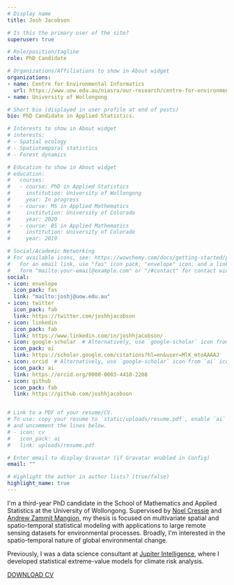 ```yaml
---
# Display name
title: Josh Jacobson

# Is this the primary user of the site?
superuser: true

# Role/position/tagline
role: PhD Candidate

# Organizations/Affiliations to show in About widget
organizations:
- name: Centre for Environmental Informatics
  url: https://www.uow.edu.au/niasra/our-research/centre-for-environmental-informatics/
- name: University of Wollongong

# Short bio (displayed in user profile at end of posts)
bio: PhD Candidate in Applied Statistics.

# Interests to show in About widget
# interests:
# - Spatial ecology
# - Spatiotemporal statistics
# - Forest dynamics

# Education to show in About widget
# education:
#   courses:
#   - course: PhD in Applied Statistics
#     institution: University of Wollongong
#     year: In progress
#   - course: MS in Applied Mathematics
#     institution: University of Colorado
#     year: 2020
#   - course: BS in Applied Mathematics
#     institution: University of Colorado
#     year: 2019

# Social/Academic Networking
# For available icons, see: https://wowchemy.com/docs/getting-started/page-builder/#icons
#   For an email link, use "fas" icon pack, "envelope" icon, and a link in the
#   form "mailto:your-email@example.com" or "/#contact" for contact widget.
social:
- icon: envelope
  icon_pack: fas
  link: "mailto:joshj@uow.edu.au"
- icon: twitter
  icon_pack: fab
  link: https://twitter.com/joshhjacobson
- icon: linkedin
  icon_pack: fab
  link: https://www.linkedin.com/in/joshhjacobson/
- icon: google-scholar  # Alternatively, use `google-scholar` icon from `ai` icon pack
  icon_pack: ai
  link: https://scholar.google.com/citations?hl=en&user=MlK_mtoAAAAJ
- icon: orcid  # Alternatively, use `google-scholar` icon from `ai` icon pack
  icon_pack: ai
  link: https://orcid.org/0000-0003-4418-2208
- icon: github
  icon_pack: fab
  link: https://github.com/joshhjacobson


# Link to a PDF of your resume/CV.
# To use: copy your resume to `static/uploads/resume.pdf`, enable `ai` icons in `params.toml`, 
# and uncomment the lines below.
# - icon: cv
#   icon_pack: ai
#   link: uploads/resume.pdf

# Enter email to display Gravatar (if Gravatar enabled in Config)
email: ""

# Highlight the author in author lists? (true/false)
highlight_name: true
---
```


I'm a third-year PhD candidate in the School of Mathematics and Applied Statistics at the University of Wollongong. Supervised by [Noel Cressie](https://scholars.uow.edu.au/display/noel_cressie) and [Andrew Zammit Mangion](https://andrewzm.wordpress.com/), my thesis is focused on multivariate spatial and spatio-temporal statistical modeling with applications to large remote sensing datasets for environmental processes. Broadly, I'm interested in the spatio-temporal nature of global environmental change.

Previously, I was a data science consultant at [Jupiter Intelligence](https://jupiterintel.com/), where I developed statistical extreme-value models for climate risk analysis.

<div class="article-style">
  <a class="btn btn-outline-primary btn-page-header" href="uploads/jacobson_cv.pdf" target="_blank" rel="noopener">DOWNLOAD CV</a>
</div>